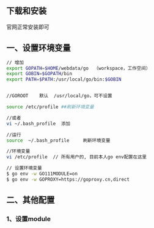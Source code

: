 ## 下载和安装
官网正常安装即可

## 一、设置环境变量
```sh
// 增加
export GOPATH=$HOME/webdata/go  （workspace，工作空间）
export GOBIN=$GOPATH/bin
export PATH=$PATH:/usr/local/go/bin:$GOBIN


//GOROOT    默认  /usr/local/go，可不设置

source /etc/profile ##刷新环境变量

//或者
vi ~/.bash_profile  添加

//运行
source  ~/.bash_profile     刷新环境变量

//环境变量
vi /etc/profile  // 所有用户的, 目前本人go env配置在这里

// 设置环境变量
$ go env -w GO111MODULE=on
$ go env -w GOPROXY=https://goproxy.cn,direct
```

## 二、其他配置

### 1、设置module



